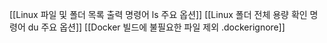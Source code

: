 
[[Linux 파일 및 폴더 목록 출력 명령어 ls 주요 옵션]]
[[Linux 폴더 전체 용량 확인 명령어 du 주요 옵션]]
[[Docker 빌드에 불필요한 파일 제외 .dockerignore]]